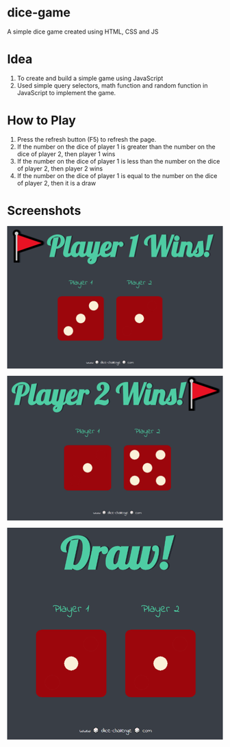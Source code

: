 # dice-game
A simple dice game created using HTML, CSS and JS

# Idea
1. To create and build a simple game using JavaScript
2. Used simple query selectors, math function and random function in JavaScript to implement the game.

# How to Play
1. Press the refresh button (F5) to refresh the page.
2. If the number on the dice of player 1 is greater than the number on the dice of player 2, then player 1 wins
3. If the number on the dice of player 1 is less than the number on the dice of player 2, then player 2 wins
4. If the number on the dice of player 1 is equal to the number on the dice of player 2, then it is a draw

# Screenshots
![](images/player1.png)

![](images/player2.png)

![](images/draw.png)
